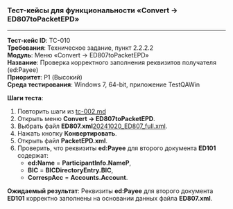### Тест-кейсы для функциональности «Convert -> ED807toPacketEPD»

---

**Тест-кейс ID**: TC-010  
**Требования**: Техническое задание, пункт 2.2.2.2  
**Модуль**: Меню «Convert -> ED807toPacketEPD»  
**Название**: Проверка корректного заполнения реквизитов получателя (ed:Payee)  
**Приоритет**: P1 (Высокий)  
**Среда тестирования**: Windows 7, 64-bit, приложение TestQAWin  

**Шаги теста**:
1. Повторить шаги из [tc-002.md](tc-002.md)
2. Открыть меню **Convert -> ED807toPacketEPD**.
3. Выбрать файл **ED807.xml**[20241020_ED807_full.xml](..%2Fvalid%20ED807%2F20241020_ED807_full.xml).
4. Нажать кнопку **Конвертировать**.
5. Открыть файл **PacketEPD.xml**.
6. Проверить, что реквизиты **ed:Payee** для второго документа **ED101** содержат:
   - **ed:Name** = **ParticipantInfo.NameP**,
   - **BIC** = **BICDirectoryEntry.BIC**,
   - **CorrespAcc** = **Accounts.Account**.

**Ожидаемый результат**: Реквизиты **ed:Payee** для второго документа **ED101** корректно заполнены на основании данных файла **ED807.xml**.
